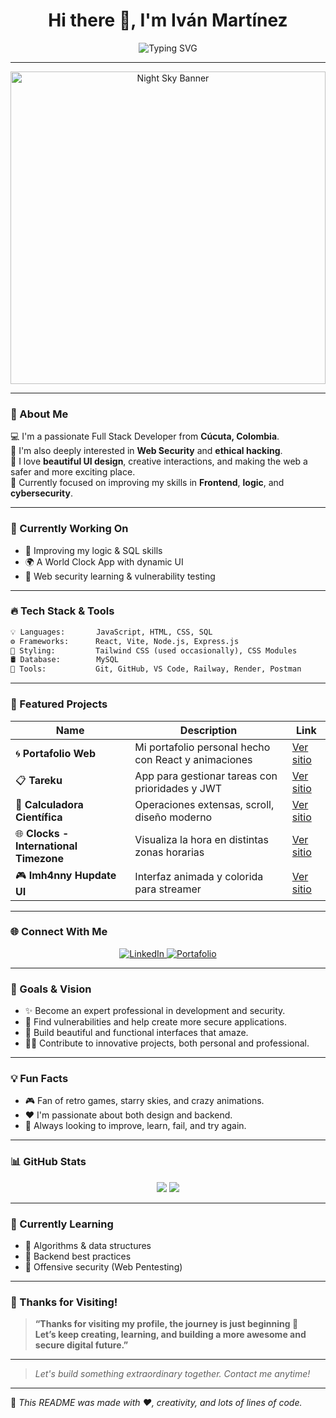 <h1 align="center">Hi there 👋, I'm Iván Martínez</h1>
<p align="center">
  <img src="https://readme-typing-svg.herokuapp.com?font=Fira+Code&size=24&duration=4000&pause=1000&center=true&vCenter=true&multiline=true&width=800&height=100&lines=Full+Stack+Developer+%7C+Frontend+Lover+%7C+Cybersecurity+Enthusiast;Building+amazing+projects+with+React%2C+Node%2C+MySQL...;Passionate+about+technology+and+creative+solutions" alt="Typing SVG" />
</p>

---

<div align="center">
  <img src="https://images.unsplash.com/photo-1503264116251-35a269479413?auto=format&fit=crop&w=1600&q=80" width="100%" height="500px" alt="Night Sky Banner" />
</div>

---

### 🌟 About Me

💻 I'm a passionate Full Stack Developer from **Cúcuta, Colombia**.  
🔐 I'm also deeply interested in **Web Security** and **ethical hacking**.  
🌌 I love **beautiful UI design**, creative interactions, and making the web a safer and more exciting place.  
🚀 Currently focused on improving my skills in **Frontend**, **logic**, and **cybersecurity**.

---

### 🚧 Currently Working On

- 🧠 Improving my logic & SQL skills  
- 🌍 A World Clock App with dynamic UI  
- 🔐 Web security learning & vulnerability testing

---

### 🔥 Tech Stack & Tools

```txt
💡 Languages:       JavaScript, HTML, CSS, SQL
⚙️ Frameworks:      React, Vite, Node.js, Express.js
🎨 Styling:         Tailwind CSS (used occasionally), CSS Modules
🛢️ Database:        MySQL
🔧 Tools:           Git, GitHub, VS Code, Railway, Render, Postman
```

---

### 📌 Featured Projects

| Name                      | Description                                     | Link |
|---------------------------|-------------------------------------------------|------|
| 🌀 **Portafolio Web**      | Mi portafolio personal hecho con React y animaciones | [Ver sitio](https://portfolio-ivan-m.onrender.com/) |
| 📋 **Tareku**              | App para gestionar tareas con prioridades y JWT | [Ver sitio](https://tareku.onrender.com/) |
| 🧮 **Calculadora Científica** | Operaciones extensas, scroll, diseño moderno | [Ver sitio](https://scientifical.netlify.app/) |
| 🌐 **Clocks - International Timezone**   | Visualiza la hora en distintas zonas horarias | [Ver sitio](https://clocks-international-timezones.netlify.app/) |
| 🎮 **Imh4nny Hupdate UI** | Interfaz animada y colorida para streamer      | [Ver sitio](https://imh4nny-hubupdate.onrender.com) |

---

### 🌐 Connect With Me

<p align="center">
  <a href="https://www.linkedin.com/in/ivan-andres-martinez-rios-7b9140266/" target="_blank">
    <img src="https://img.shields.io/badge/LinkedIn-%230077B5.svg?&style=for-the-badge&logo=linkedin&logoColor=white" alt="LinkedIn" />
  </a>
  <a href="https://portfolio-ivan-m.onrender.com/" target="_blank">
    <img src="https://img.shields.io/badge/Portafolio-Web-blue?style=for-the-badge&logo=react&logoColor=white" alt="Portafolio" />
  </a>
</p>

---

### 🎯 Goals & Vision

- ✨ Become an expert professional in development and security.
- 🔎 Find vulnerabilities and help create more secure applications.
- 🌈 Build beautiful and functional interfaces that amaze.
- 👨‍💻 Contribute to innovative projects, both personal and professional.

---

### 💡 Fun Facts

- 🎮 Fan of retro games, starry skies, and crazy animations.
- ❤️ I'm passionate about both design and backend.
- 🧠 Always looking to improve, learn, fail, and try again.

---

### 📊 GitHub Stats

<p align="center">
  <img src="https://github-readme-stats.vercel.app/api?username=ivanxdd32&show_icons=true&theme=tokyonight&hide_title=true" />
  <img src="https://github-readme-streak-stats.herokuapp.com/?user=ivanxdd32&theme=tokyonight" />
</p>

---

### 🧠 Currently Learning

- 🧮 Algorithms & data structures
- 🧱 Backend best practices
- 🔐 Offensive security (Web Pentesting)

---

### 🌌 Thanks for Visiting!

> **“Thanks for visiting my profile, the journey is just beginning 🚀  
Let’s keep creating, learning, and building a more awesome and secure digital future.”**

---

> _Let's build something extraordinary together. Contact me anytime!_

---

🔗 _This README was made with ❤️, creativity, and lots of lines of code._
